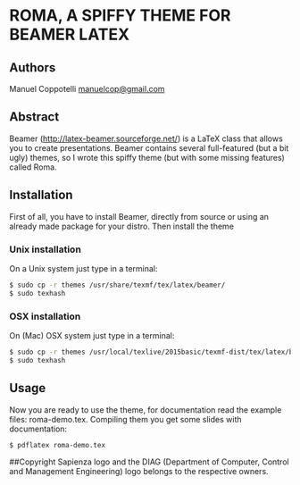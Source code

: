 ROMA, A SPIFFY THEME FOR BEAMER LATEX
=======================================

## Authors
Manuel Coppotelli <manuelcop@gmail.com>

## Abstract
Beamer (http://latex-beamer.sourceforge.net/) is a LaTeX class that
allows you to create presentations.  Beamer contains several
full-featured (but a bit ugly) themes, so I wrote this spiffy theme
(but with some missing features) called Roma.

## Installation
First of all, you have to install Beamer, directly from source or
using an already made package for your distro.  Then install the
theme

### Unix installation
On a Unix system just type in a terminal:

```bash
$ sudo cp -r themes /usr/share/texmf/tex/latex/beamer/
$ sudo texhash
```

### OSX installation
On (Mac) OSX system just type in a terminal:

```bash
$ sudo cp -r themes /usr/local/texlive/2015basic/texmf-dist/tex/latex/beamer/
$ sudo texhash
```

## Usage
Now you are ready to use the theme, for documentation read the example
files: roma-demo.tex.
Compiling them you get some slides with documentation:

```bash
$ pdflatex roma-demo.tex
```

##Copyright
Sapienza logo and the DIAG (Department of Computer, Control and Management Engineering)
logo belongs to the respective owners.
